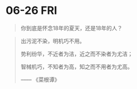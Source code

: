# 06-26 FRI

> 你到底是怀念18年的夏天，还是18年的人？



> 出污泥不染，明机巧不用。
>
> 势利纷华，不近者为洁，近之而不染者为尤洁；
>
> 智械机巧，不知者为高，知之而不用者为尤高。
>
>
>
> –––– 《菜根谭》



